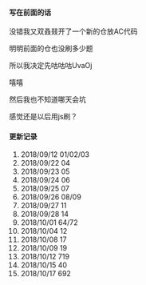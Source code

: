 #### 写在前面的话

没错我又双叒叕开了一个新的仓放AC代码

明明前面的仓也没刷多少题

所以我决定先咕咕咕UvaOj

嘻嘻

然后我也不知道哪天会坑

感觉还是以后用js刷？

#### 更新记录

1. 2018/09/12  01/02/03
2. 2018/09/22 04
3. 2018/09/23 05
4. 2018/09/24 06
5. 2018/09/25 07
6. 2018/09/26 08/09
7. 2018/09/27 11
8. 2018/09/28 14
9. 2018/10/01 64/72
10. 2018/10/04 12
11. 2018/10/08 17
12. 2018/10/09 19
13. 2018/10/12 719
14. 2018/10/15 40
15. 2018/10/17 692
